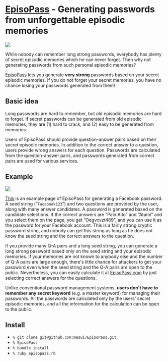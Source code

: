 <h1><a href="http://EpisoPass.com">EpisoPass</a> -
    Generating passwords from unforgettable episodic memories</h1>

<img src="https://gyazo.com/e5e677f6c0175d82b11a6718a145ebd2.png">


While nobody can remember long strong passwords,
everybody has plenty of secret episodic memories
which he can never forget.
Then why not generating passwords from such
personal episodic memories?

<a href="http://EpisoPass.com">EpisoPass</a> lets you
generate <b>very strong</b> passwords based on your secret
episodic memories. 
If you do not forget your secret memories,
you have no chance losing your passwords generated from them!

<h2>Basic idea</h2>

Long passwords are hard to remember,
but old episodic memories are hard to forget.
If secret passwords can be generated from old
episodic memories, they are (1) hard to crack, and
(2) easy to be generated from memories.

<p></p>
Users of EpisoPass should provide question-answer
pairs based on their secret episodic memories.
In addition to the correct answer to a question,
users provide wrong answers for each question.
Passwords are calculated from the question-answer pairs,
and passwords generated from correct pairs are used
for various services.

<h2>Example</h2>

<img src="https://gyazo.com/eb49539fb30d689f739e5e24204b3bbd.png">

<a href="http://EpisoPass.com/Example/Facebook123">This</a>
is an example page of EpisoPass for generating a
Facebook password.
A seed string (&ldquo;<code>Facebook123</code>&rdquo;) and
two questions are provided by the user,
along with many answer candidates.
A password is generated based on the candidate selections.
If the correct answers are &ldquo;Palo Alto&rdquo; and &ldquo;Atami&rdquo;
and you select them on the page, you get &ldquo;Oegvcvzt489&rdquo;,
and you can use it as the password for your Facebook account.
This is a fairly strong cryptic password string,
and nobody can get this string as long as he does not
know the seed string and the correct answers to the question.

If you provide many Q-A pairs and a long seed string,
you can generate a long strong password based only on
the seed string and your episodic memories.
If your memories are not known to anybody else and
the number of Q-A pairs are large enough,
there's little chance for attackers to get your password
even when the seed string and the Q-A pairs are
open to the public.
Nevertheless, you can easily calculate it at
<a href="http://EpisoPass.com/Example/Facebook123">EpisoPass.com</a>
by just selecting correct answers for the questions.

Unlike conventional password management systems,
<b>users don't have to remember any secret keyword</b>
(e.g. a master keyword)
for managing their passwords.
All the passwords are calculated only by the users'
secret episodic memories, and all the information
for the calculation can be open to the public.

<h2>Install</h2>

<ul>
    <li><code>% git clone git@github.com:masui/EpisoPass.git</code>
    <li><code>% EpisoPass</code>
    <li><code>% bundle install</code>
    <li><code>% ruby episopass.rb</code>
</ul>
